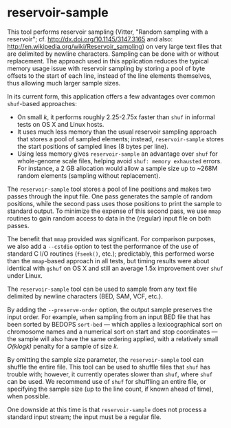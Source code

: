 reservoir-sample
================

This tool performs reservoir sampling (Vitter, "Random sampling with a reservoir"; cf. http://dx.doi.org/10.1145/3147.3165 and also: http://en.wikipedia.org/wiki/Reservoir_sampling) on very large text files that are delimited by newline characters. Sampling can be done with or without replacement. The approach used in this application reduces the typical memory usage issue with reservoir sampling by storing a pool of byte offsets to the start of each line, instead of the line elements themselves, thus allowing much larger sample sizes. 

In its current form, this application offers a few advantages over common `shuf`-based approaches:

* On small *k*, it performs roughly 2.25-2.75x faster than `shuf` in informal tests on OS X and Linux hosts.
* It uses much less memory than the usual reservoir sampling approach that stores a pool of sampled elements; instead, `reservoir-sample` stores the start positions of sampled lines (8 bytes per line).
* Using less memory gives `reservoir-sample` an advantage over `shuf` for whole-genome scale files, helping avoid `shuf: memory exhausted` errors. For instance, a 2 GB allocation would allow a sample size up to ~268M random elements (sampling without replacement).

The `reservoir-sample` tool stores a pool of line positions and makes two passes through the input file. One pass generates the sample of random positions, while the second pass uses those positions to print the sample to standard output. To minimize the expense of this second pass, we use `mmap` routines to gain random access to data in the (regular) input file on both passes.

The benefit that `mmap` provided was significant. For comparison purposes, we also add a `--cstdio` option to test the performance of the use of standard C I/O routines (`fseek()`, etc.); predictably, this performed worse than the `mmap`-based approach in all tests, but timing results were about identical with `gshuf` on OS X and still an average 1.5x improvement over `shuf` under Linux.

The `reservoir-sample` tool can be used to sample from any text file delimited by newline characters (BED, SAM, VCF, etc.).

By adding the `--preserve-order` option, the output sample preserves the input order. For example, when sampling from an input BED file that has been sorted by BEDOPS `sort-bed` — which applies a lexicographical sort on chromosome names and a numerical sort on start and stop coordinates — the sample will also have the same ordering applied, with a relatively small *O(klogk)* penalty for a sample of size *k*.

By omitting the sample size parameter, the `reservoir-sample` tool can shuffle the entire file. This tool can be used to shuffle files that `shuf` has trouble with; however, it currently operates slower than `shuf`, where `shuf` can be used. We recommend use of `shuf` for shuffling an entire file, or specifying the sample size (up to the line count, if known ahead of time), when possible.

One downside at this time is that `reservoir-sample` does not process a standard input stream; the input must be a regular file.
